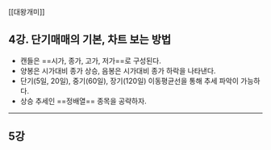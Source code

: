 [[대왕개미]]

## 4강. 단기매매의 기본, 차트 보는 방법
- 캔들은 ==시가, 종가, 고가, 저가==로 구성된다.
- 양봉은 시가대비 종가 상승, 음봉은 시가대비 종가 하락을 나타낸다.
- 단기(5일, 20일), 중기(60일), 장기(120일) 이동평균선을 통해 추세 파악이 가능하다.
- 상승 추세인 ==정배열== 종목을 공략하자.

---
## 5강